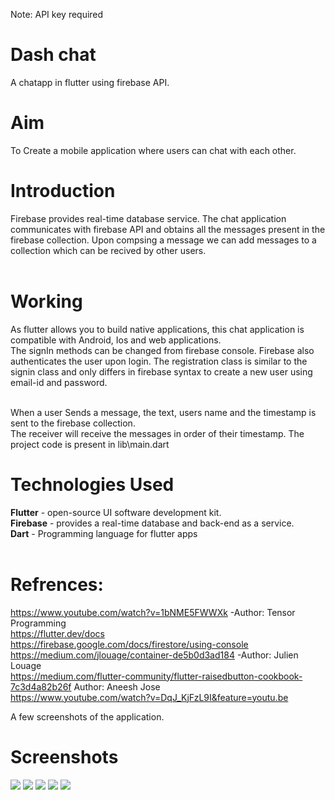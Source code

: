 Note: API key required

# Dash chat 
A chatapp in flutter using firebase API.
# Aim
To Create a mobile application where users can chat with each other.
# Introduction
Firebase provides real-time database service. The chat application communicates with firebase API and obtains all the messages present in the firebase collection. Upon compsing a message we can add messages to a collection which can be recived by other users.
<br><br>

# Working
As flutter allows you to build native applications, this chat application is compatible with Android, Ios and web applications.<br>
The signIn methods can be changed from firebase console. Firebase also authenticates the user upon login. The registration class is similar to the signin class and only differs in firebase syntax to create a new user using email-id and password.<br><br>

When a user Sends a message, the text, users name and the timestamp is sent to the firebase collection. <br>
The receiver will receive the messages in order of their timestamp. 
The project code is present in lib\main.dart

# Technologies Used<br>
**Flutter** - open-source UI software development kit.<br>
**Firebase** - provides a real-time database and back-end as a service.<br>
**Dart** - Programming language for flutter apps
<br><br>
# Refrences:<br>
https://www.youtube.com/watch?v=1bNME5FWWXk -Author: Tensor Programming<br>
https://flutter.dev/docs<br>
https://firebase.google.com/docs/firestore/using-console<br>
https://medium.com/jlouage/container-de5b0d3ad184 -Author: Julien Louage<br>
https://medium.com/flutter-community/flutter-raisedbutton-cookbook-7c3d4a82b26f Author: Aneesh Jose<br>
https://www.youtube.com/watch?v=DqJ_KjFzL9I&feature=youtu.be<br>

A few screenshots of the application.
# Screenshots 

![](https://github.com/RyanDC1/Chat-Application/blob/master/Screenshots/1.jpg)     ![](https://github.com/RyanDC1/Chat-Application/blob/master/Screenshots/2.jpg)
    ![](https://github.com/RyanDC1/Chat-Application/blob/master/Screenshots/3.jpg)   ![](https://github.com/RyanDC1/Chat-Application/blob/master/Screenshots/4.jpg)
       ![](https://github.com/RyanDC1/Chat-Application/blob/master/Screenshots/5.jpg)


